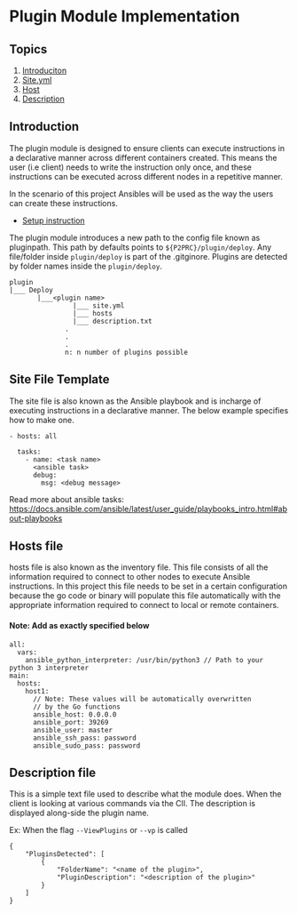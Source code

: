 # Plugin Module Implementation 
## Topics
1. [Introduciton](#introduction)
2. [Site.yml](#site-File-Template)
3. [Host](#hosts-file)
4. [Description](#description-file)

## Introduction
    
The plugin module is designed to ensure clients can execute instructions in a declarative manner across different 
containers created. This means the user (i.e client) needs to write the instruction only once, and these instructions 
can be executed across different nodes in a repetitive manner. 

In the scenario of this project Ansibles will be used as the way the users can create these instructions. 

- [Setup instruction](Installation.md#Using-Plugins)

The plugin module introduces a new path to the config file known as pluginpath. This path by defaults points to
```${P2PRC}/plugin/deploy```. Any file/folder inside ```plugin/deploy``` is part of the .gitginore. Plugins are 
detected by folder names inside the ```plugin/deploy```. 
```
plugin
|___ Deploy 
       |___<plugin name>
                |___ site.yml 
                |___ hosts
                |___ description.txt 
              .
              . 
              .
              n: n number of plugins possible 
```

## Site File Template
The site file is also known as the Ansible playbook and is incharge of executing 
instructions in a declarative manner. The below example specifies how to make one. 
```
- hosts: all

  tasks:
    - name: <task name> 
      <ansible task> 
      debug:
        msg: <debug message> 
```
Read more about ansible tasks: https://docs.ansible.com/ansible/latest/user_guide/playbooks_intro.html#about-playbooks

## Hosts file
hosts file is also known as the inventory file. This file consists of all the information required to connect to other 
nodes to execute Ansible instructions. In this project this file needs to be set in a certain configuration because the 
go code or binary will populate this file automatically with the appropriate information required to connect to local or 
remote containers. 

#### Note: Add as exactly specified below 
```
all:
  vars:
    ansible_python_interpreter: /usr/bin/python3 // Path to your python 3 interpreter 
main:
  hosts:
    host1:
      // Note: These values will be automatically overwritten 
      // by the Go functions 
      ansible_host: 0.0.0.0 
      ansible_port: 39269
      ansible_user: master
      ansible_ssh_pass: password
      ansible_sudo_pass: password
```

## Description file
This is a simple text file used to describe what the module does. 
When the client is looking at various commands via the ClI.
The description is displayed along-side the plugin name. 

Ex: When the flag ```--ViewPlugins``` or ```--vp``` is called 
```
{
	"PluginsDetected": [
		{
			"FolderName": "<name of the plugin>",
			"PluginDescription": "<description of the plugin>"
		}
	]
} 

```